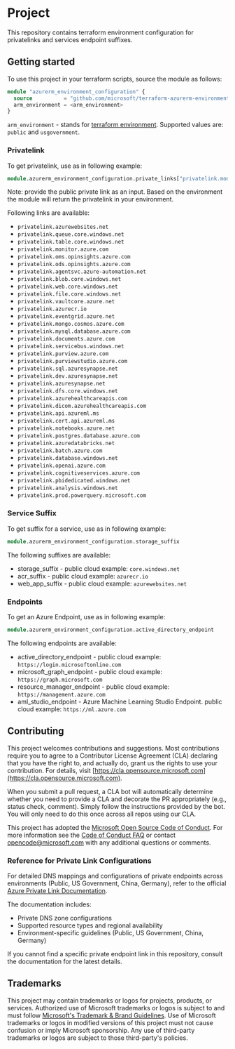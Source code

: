 # Project

This repository contains terraform environment configuration for privatelinks and services endpoint suffixes.

## Getting started

To use this project in your terraform scripts, source the module as follows:

```terraform
module "azurerm_environment_configuration" {
  source          = "github.com/microsoft/terraform-azurerm-environment-configuration"
  arm_environment = <arm_environment>
}
```

`arm_environment` - stands for [terraform environment](https://registry.terraform.io/providers/hashicorp/azurerm/latest/docs#environment). Supported values are: `public` and `usgovernment`.

### Privatelink
To get privatelink, use as in following example:

```terraform
module.azurerm_environment_configuration.private_links["privatelink.monitor.azure.com"]
```

Note: provide the public private link as an input. Based on the environment the module will return the privatelink in your environment.

Following links are available:

- `privatelink.azurewebsites.net`
- `privatelink.queue.core.windows.net`
- `privatelink.table.core.windows.net`
- `privatelink.monitor.azure.com`
- `privatelink.oms.opinsights.azure.com`
- `privatelink.ods.opinsights.azure.com`
- `privatelink.agentsvc.azure-automation.net`
- `privatelink.blob.core.windows.net`
- `privatelink.web.core.windows.net`
- `privatelink.file.core.windows.net`
- `privatelink.vaultcore.azure.net`
- `privatelink.azurecr.io`
- `privatelink.eventgrid.azure.net`
- `privatelink.mongo.cosmos.azure.com`
- `privatelink.mysql.database.azure.com`
- `privatelink.documents.azure.com`
- `privatelink.servicebus.windows.net`
- `privatelink.purview.azure.com`
- `privatelink.purviewstudio.azure.com`
- `privatelink.sql.azuresynapse.net`
- `privatelink.dev.azuresynapse.net`
- `privatelink.azuresynapse.net`
- `privatelink.dfs.core.windows.net`
- `privatelink.azurehealthcareapis.com`
- `privatelink.dicom.azurehealthcareapis.com`
- `privatelink.api.azureml.ms`
- `privatelink.cert.api.azureml.ms`
- `privatelink.notebooks.azure.net`
- `privatelink.postgres.database.azure.com`
- `privatelink.azuredatabricks.net`
- `privatelink.batch.azure.com`
- `privatelink.database.windows.net`
- `privatelink.openai.azure.com`
- `privatelink.cognitiveservices.azure.com`
- `privatelink.pbidedicated.windows.net`
- `privatelink.analysis.windows.net`
- `privatelink.prod.powerquery.microsoft.com`


### Service Suffix

To get suffix for a service, use as in following example:

```terraform
module.azurerm_environment_configuration.storage_suffix
```

The following suffixes are available:
- storage_suffix - public cloud example: `core.windows.net`
- acr_suffix - public cloud example: `azurecr.io`
- web_app_suffix - public cloud example: `azurewebsites.net`

### Endpoints

To get an Azure Endpoint, use as in following example:

```terraform
module.azurerm_environment_configuration.active_directory_endpoint
```

The following endpoints are available:
- active_directory_endpoint - public cloud example: `https://login.microsoftonline.com`
- microsoft_graph_endpoint - public cloud example: `https://graph.microsoft.com`
- resource_manager_endpoint - public cloud example: `https://management.azure.com`
- aml_studio_endpoint - Azure Machine Learning Studio Endpoint. public cloud example: `https://ml.azure.com`

## Contributing

This project welcomes contributions and suggestions.  Most contributions require you to agree to a
Contributor License Agreement (CLA) declaring that you have the right to, and actually do, grant us
the rights to use your contribution. For details, visit [https://cla.opensource.microsoft.com](https://cla.opensource.microsoft.com).

When you submit a pull request, a CLA bot will automatically determine whether you need to provide
a CLA and decorate the PR appropriately (e.g., status check, comment). Simply follow the instructions
provided by the bot. You will only need to do this once across all repos using our CLA.

This project has adopted the [Microsoft Open Source Code of Conduct](https://opensource.microsoft.com/codeofconduct/).
For more information see the [Code of Conduct FAQ](https://opensource.microsoft.com/codeofconduct/faq/) or
contact [opencode@microsoft.com](mailto:opencode@microsoft.com) with any additional questions or comments.

### Reference for Private Link Configurations

For detailed DNS mappings and configurations of private endpoints across environments (Public, US Government, China, Germany),
refer to the official [Azure Private Link Documentation](https://learn.microsoft.com/en-us/azure/private-link/private-endpoint-dns).

The documentation includes:
- Private DNS zone configurations
- Supported resource types and regional availability
- Environment-specific guidelines (Public, US Government, China, Germany)

If you cannot find a specific private endpoint link in this repository, consult the documentation for the latest details.
## Trademarks

This project may contain trademarks or logos for projects, products, or services. Authorized use of Microsoft
trademarks or logos is subject to and must follow
[Microsoft's Trademark & Brand Guidelines](https://www.microsoft.com/en-us/legal/intellectualproperty/trademarks/usage/general).
Use of Microsoft trademarks or logos in modified versions of this project must not cause confusion or imply Microsoft sponsorship.
Any use of third-party trademarks or logos are subject to those third-party's policies.
